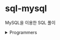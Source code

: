 # sql-mysql

MySQL을 이용한 SQL 풀이

<details>
    <summary>Programmers</summary>

- Level 1
    - [SELECT-평균 일일 대여 요금 구하기](Programmers/Programmers_Level1_평균%20일일%20대여%20요금%20구하기.sql)
    - [SELECT-흉부외과 또는 일반외과 의사 목록 출력하기](Programmers/Programmers_Level1_흉부외과%20또는%20일반외과%20의사%20목록%20출력하기.sql)

- Level 2
    - [SELECT-3월에 태어난 여성 회원 목록 출력하기](Programmers/Programmers_Level2_3월에%20태어난%20여성%20회원%20목록%20출력하기.sql)
    - [GROUP BY-고양이와 개는 몇 마리 있을까](Programmers/Programmers_Level2_고양이와%20개는%20몇%20마리%20있을까.sql)
    - [JOIN-조건에 맞는 도서와 저자 리스트 출력하기](Programmers/Programmers_Level2_조건에%20맞는%20도서와%20저자%20리스트%20출력하기.sql)

</details>
